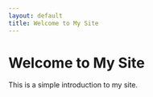 ```yaml
---
layout: default
title: Welcome to My Site
---
```

<!--Index is homepage of the website basically. We will tell it info then put content in. This section between the lines are front matter. This is how we do comments in HTML notes format-->

<h1>Welcome to My Site</h1>

<p>This is a simple introduction to my site.</p>
